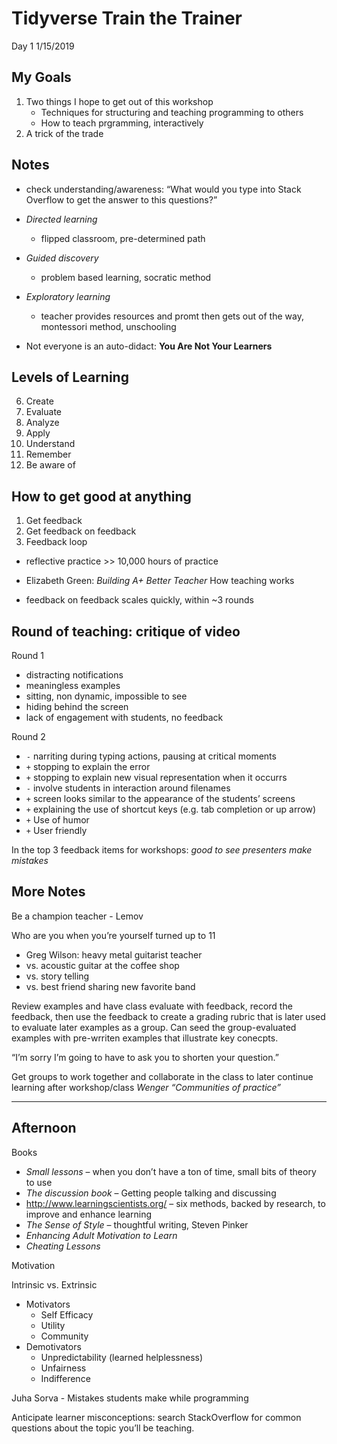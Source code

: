 Tidyverse Train the Trainer
================
Day 1
1/15/2019

## My Goals

1.  Two things I hope to get out of this workshop
      - Techniques for structuring and teaching programming to others
      - How to teach prgramming, interactively
2.  A trick of the trade

## Notes

  - check understanding/awareness: “What would you type into Stack
    Overflow to get the answer to this questions?”

  - *Directed learning*
    
      - flipped classroom, pre-determined path

  - *Guided discovery*
    
      - problem based learning, socratic method

  - *Exploratory learning*
    
      - teacher provides resources and promt then gets out of the way,
        montessori method, unschooling

  - Not everyone is an auto-didact: **You Are Not Your Learners**

## Levels of Learning

6.  Create
7.  Evaluate
8.  Analyze
9.  Apply
10. Understand
11. Remember
12. Be aware of

## How to get good at anything

1.  Get feedback
2.  Get feedback on feedback
3.  Feedback loop

<!-- end list -->

  - reflective practice \>\> 10,000 hours of practice

  - Elizabeth Green: *Building A+ Better Teacher* How teaching works

  - feedback on feedback scales quickly, within \~3 rounds

## Round of teaching: critique of video

Round 1

  - distracting notifications
  - meaningless examples
  - sitting, non dynamic, impossible to see
  - hiding behind the screen
  - lack of engagement with students, no feedback

Round 2

  - `-` narriting during typing actions, pausing at critical moments
  - `+` stopping to explain the error
  - `+` stopping to explain new visual representation when it occurrs
  - `-` involve students in interaction around filenames
  - `+` screen looks similar to the appearance of the students’ screens
  - `+` explaining the use of shortcut keys (e.g. tab completion or up
    arrow)
  - `+` Use of humor
  - `+` User friendly

In the top 3 feedback items for workshops: *good to see presenters make
mistakes*

## More Notes

Be a champion teacher - Lemov

Who are you when you’re yourself turned up to 11

  - Greg Wilson: heavy metal guitarist teacher
  - vs. acoustic guitar at the coffee shop
  - vs. story telling
  - vs. best friend sharing new favorite band

Review examples and have class evaluate with feedback, record the
feedback, then use the feedback to create a grading rubric that is later
used to evaluate later examples as a group. Can seed the group-evaluated
examples with pre-wrriten examples that illustrate key conecpts.

“I’m sorry I’m going to have to ask you to shorten your question.”

Get groups to work together and collaborate in the class to later
continue learning after workshop/class *Wenger “Communities of
practice”*

-----

## Afternoon

Books

  - *Small lessons* – when you don’t have a ton of time, small bits of
    theory to use
  - *The discussion book* – Getting people talking and discussing
  - <http://www.learningscientists.org/> – six methods, backed by
    research, to improve and enhance learning
  - *The Sense of Style* – thoughtful writing, Steven Pinker
  - *Enhancing Adult Motivation to Learn*
  - *Cheating Lessons*

Motivation

Intrinsic vs. Extrinsic

  - Motivators
      - Self Efficacy
      - Utility
      - Community
  - Demotivators
      - Unpredictability (learned helplessness)
      - Unfairness
      - Indifference

Juha Sorva - Mistakes students make while programming

Anticipate learner misconceptions: search StackOverflow for common
questions about the topic you’ll be teaching.

